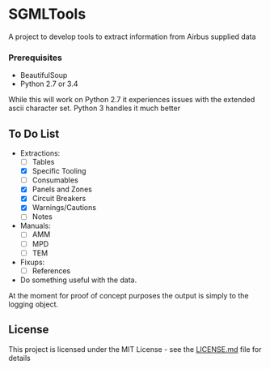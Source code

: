 # SGMLTools

A project to develop tools to extract information from Airbus supplied data

### Prerequisites

- BeautifulSoup
- Python 2.7 or 3.4

While this will work on Python 2.7 it experiences issues with the extended ascii character set.  Python 3 handles it much better

## To Do List

- Extractions:
    - [ ] Tables
    - [x] Specific Tooling
    - [ ] Consumables
    - [x] Panels and Zones
    - [x] Circuit Breakers
    - [x] Warnings/Cautions
    - [ ] Notes

- Manuals:
    - [ ] AMM
    - [ ] MPD
    - [ ] TEM
    
- Fixups:
    - [ ] References

- Do something useful with the data.

At the moment for proof of concept purposes the output is simply to the logging object.

## License

This project is licensed under the MIT License - see the [LICENSE.md](LICENSE.md) file for details